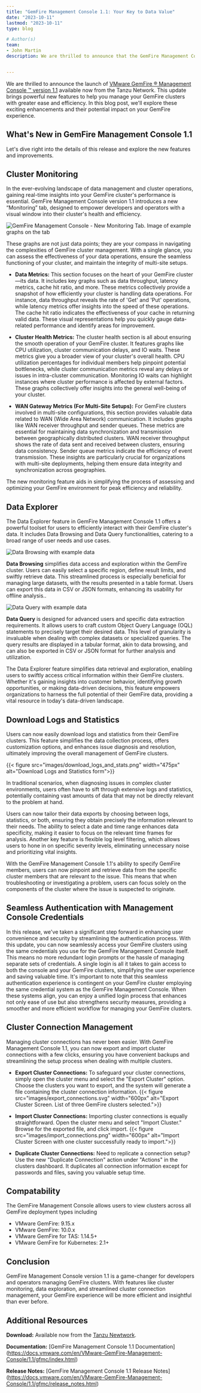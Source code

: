```yaml
---
title: "GemFire Management Console 1.1: Your Key to Data Value"
date: "2023-10-11"
lastmod: "2023-10-11"
type: blog

# Author(s)
team:
- John Martin
description: We are thrilled to announce that the GemFire Management Console version 1.1, is now available from the Tanzu Network. This update brings powerful new features to help you manage your GemFire clusters with greater ease and efficiency. 


---
```


We are thrilled to announce the launch of  [VMware GemFire ® Management Console ™ version 1.1](https://network.tanzu.vmware.com/products/gemfire-management-console/) available now from the Tanzu Network. This update brings powerful new features to help you manage your GemFire clusters with greater ease and efficiency. In this blog post, we'll explore these exciting enhancements and their potential impact on your GemFire experience.

## What's New in GemFire Management Console 1.1

Let's dive right into the details of this release and explore the new features and improvements.

## Cluster Monitoring 

In the ever-evolving landscape of data management and cluster operations, gaining real-time insights into your GemFire cluster's performance is essential. GemFire Management Console version 1.1 introduces a new “Monitoring” tab, designed to empower developers and operators with a visual window into their cluster's health and efficiency.


![GemFire Management Console - New Monitoring Tab. Image of example graphs on the tab](images/monitoring.png#img)


These graphs are not just data points; they are your compass in navigating the complexities of GemFire cluster management. With a single glance, you can assess the effectiveness of your data operations, ensure the seamless functioning of your cluster, and maintain the integrity of multi-site setups. 

 *  **Data Metrics:** This section focuses on the heart of your GemFire cluster—its data. It includes key graphs such as data throughput, latency metrics, cache hit ratio, and more. These metrics collectively provide a snapshot of how efficiently your cluster is handling data operations. For instance, data throughput reveals the rate of 'Get' and 'Put' operations, while latency metrics offer insights into the speed of these operations. The cache hit ratio indicates the effectiveness of your cache in returning valid data. These visual representations help you quickly gauge data-related performance and identify areas for improvement.
    
 *  **Cluster Health Metrics:** The cluster health section is all about ensuring the smooth operation of your GemFire cluster. It features graphs like CPU utilization, cluster communication delays, and IO waits. These metrics give you a broader view of your cluster's overall health. CPU utilization percentages for individual members help pinpoint potential bottlenecks, while cluster communication metrics reveal any delays or issues in intra-cluster communication. Monitoring IO waits can highlight instances where cluster performance is affected by external factors. These graphs collectively offer insights into the general well-being of your cluster.
    
 *  **WAN Gateway Metrics (For Multi-Site Setups):** For GemFire clusters involved in multi-site configurations, this section provides valuable data related to WAN (Wide Area Network) communication. It includes graphs like WAN receiver throughput and sender queues. These metrics are essential for maintaining data synchronization and transmission between geographically distributed clusters. WAN receiver throughput shows the rate of data sent and received between clusters, ensuring data consistency. Sender queue metrics indicate the efficiency of event transmission. These insights are particularly crucial for organizations with multi-site deployments, helping them ensure data integrity and synchronization across geographies.

The new monitoring feature aids in simplifying the process of assessing and optimizing your GemFire environment for peak efficiency and reliability.

## Data Explorer

The Data Explorer feature in GemFire Management Console 1.1 offers a powerful toolset for users to efficiently interact with their GemFire cluster's data. It includes Data Browsing and Data Query functionalities, catering to a broad range of user needs and use cases.

![Data Browsing with example data](images/data_explorer_browse.png)

**Data Browsing** simplifies data access and exploration within the GemFire cluster. Users can easily select a specific region, define result limits, and swiftly retrieve data. This streamlined process is especially beneficial for managing large datasets, with the results presented in a table format. Users can export this data in CSV or JSON formats, enhancing its usability for offline analysis..



![Data Query with example data](images/data_explorer_query.png)

**Data Query** is designed for advanced users and specific data extraction requirements. It allows users to craft custom Object Query Language (OQL) statements to precisely target their desired data. This level of granularity is invaluable when dealing with complex datasets or specialized queries. The query results are displayed in a tabular format, akin to data browsing, and can also be exported in CSV or JSON format for further analysis and utilization.



The Data Explorer feature simplifies data retrieval and exploration, enabling users to swiftly access critical information within their GemFire clusters. Whether it's gaining insights into customer behavior, identifying growth opportunities, or making data-driven decisions, this feature empowers organizations to harness the full potential of their GemFire data, providing a vital resource in today's data-driven landscape.

## Download Logs and Statistics
Users can now easily download logs and statistics from their GemFire clusters. This feature simplifies the data collection process, offers customization options, and enhances issue diagnosis and resolution, ultimately improving the overall management of GemFire clusters.


{{< figure src="images/download_logs_and_stats.png" width="475px" alt="Download Logs and Statistics form">}}

In traditional scenarios, when diagnosing issues in complex cluster environments, users often have to sift through extensive logs and statistics, potentially containing vast amounts of data that may not be directly relevant to the problem at hand.

Users can now tailor their data exports by choosing between logs, statistics, or both, ensuring they obtain precisely the information relevant to their needs. The ability to select a date and time range enhances data specificity, making it easier to focus on the relevant time frames for analysis. Another key feature is flexible log level filtering, which allows users to hone in on specific severity levels, eliminating unnecessary noise and prioritizing vital insights.

With the GemFire Management Console 1.1's ability to specify GemFire members, users can now pinpoint and retrieve data from the specific cluster members that are relevant to the issue. This means that when troubleshooting or investigating a problem, users can focus solely on the components of the cluster where the issue is suspected to originate.

## Seamless Authentication with Management Console Credentials

In this release, we've taken a significant step forward in enhancing user convenience and security by streamlining the authentication process. With this update, you can now seamlessly access your GemFire clusters using the same credentials you use for the GemFire Management Console itself. This means no more redundant login prompts or the hassle of managing separate sets of credentials. A single login is all it takes to gain access to both the console and your GemFire clusters, simplifying the user experience and saving valuable time.
It's important to note that this seamless authentication experience is contingent on your GemFire cluster employing the same credential system as the GemFire Management Console. When these systems align, you can enjoy a unified login process that enhances not only ease of use but also strengthens security measures, providing a smoother and more efficient workflow for managing your GemFire clusters.

## Cluster Connection Management
Managing cluster connections has never been easier. With GemFire Management Console 1.1, you can now export and import cluster connections with a few clicks, ensuring you have convenient backups and streamlining the setup process when dealing with multiple clusters.
   
   * **Export Cluster Connections:** To safeguard your cluster connections, simply open the cluster menu and select the "Export Cluster" option. Choose the clusters you want to export, and the system will generate a file containing the cluster connection information. 
    {{< figure src="images/export_connections.svg" width="600px" alt="Export Cluster Screen.  List of three GemFire clusters selected.">}}

   * **Import Cluster Connections:** Importing cluster connections is equally straightforward. Open the cluster menu and select "Import Cluster." Browse for the exported file, and click import.
    {{< figure src="images/import_connections.png" width="600px" alt="Import Cluster Screen with one cluster successfully ready to import.">}}
    
   * **Duplicate Cluster Connections:** Need to replicate a connection setup? Use the new "Duplicate Connection" action under "Actions" in the clusters dashboard. It duplicates all connection information except for passwords and files, saving you valuable setup time.

## Compatability
The GemFire Management Console allows users to view clusters across all GemFire deployment types including

- VMware GemFire: 9.15.x
- VMware GemFire: 10.0.x
- VMware GemFire for TAS: 1.14.5+
- VMware GemFire for Kubernetes: 2.1+  

## Conclusion
GemFire Management Console version 1.1 is a game-changer for developers and operators managing GemFire clusters. With features like cluster monitoring, data exploration, and streamlined cluster connection management, your GemFire experience will be more efficient and insightful than ever before.

## Additional Resources

**Download:** Available now from the [Tanzu Newtwork](https://network.tanzu.vmware.com/products/gemfire-management-console/).

**Documentation:** [GemFire Management Console 1.1 Documentation] (https://docs.vmware.com/en/VMware-GemFire-Management-Console/1.1/gfmc/index.html)

**Release Notes:** [GemFire Management Console 1.1 Release Notes] (https://docs.vmware.com/en/VMware-GemFire-Management-Console/1.1/gfmc/release_notes.html)